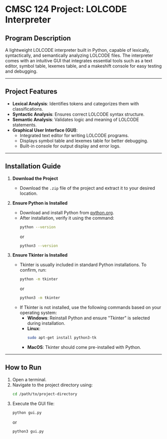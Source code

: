 # CMSC 124 Project: LOLCODE Interpreter  

## Program Description  
A lightweight LOLCODE interpreter built in Python, capable of lexically, syntactically, and semantically analyzing LOLCODE files. The interpreter comes with an intuitive GUI that integrates essential tools such as a text editor, symbol table, lexemes table, and a makeshift console for easy testing and debugging.  

---

## Project Features  
- **Lexical Analysis**: Identifies tokens and categorizes them with classifications.  
- **Syntactic Analysis**: Ensures correct LOLCODE syntax structure.  
- **Semantic Analysis**: Validates logic and meaning of LOLCODE statements.  
- **Graphical User Interface (GUI)**:  
  - Integrated text editor for writing LOLCODE programs.  
  - Displays symbol table and lexemes table for better debugging.  
  - Built-in console for output display and error logs.  

---

## Installation Guide  

1. **Download the Project**  
   - Download the `.zip` file of the project and extract it to your desired location.  

2. **Ensure Python is Installed**  
   - Download and install Python from [python.org](https://www.python.org/).  
   - After installation, verify it using the command:  
     ```bash  
     python --version  
     ```  
     or  
     ```bash  
     python3 --version  
     ```  

3. **Ensure Tkinter is Installed**  
   - Tkinter is usually included in standard Python installations. To confirm, run:  
     ```bash  
     python -m tkinter  
     ```  
     or  
     ```bash  
     python3 -m tkinter  
     ```  
   - If Tkinter is not installed, use the following commands based on your operating system:  
     - **Windows**: Reinstall Python and ensure "Tkinter" is selected during installation.  
     - **Linux**:  
       ```bash  
       sudo apt-get install python3-tk  
       ```  
     - **MacOS**: Tkinter should come pre-installed with Python.  

---

## How to Run  

1. Open a terminal.  
2. Navigate to the project directory using:  
   ```bash  
   cd /path/to/project-directory
3. Execute the GUI file:
   ```bash
   python gui.py
   ```
   or
   ```bash
   python3 gui.py  
   ```
